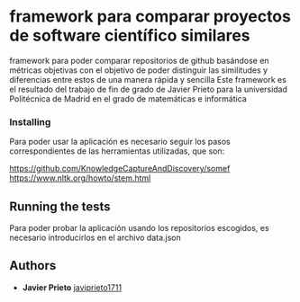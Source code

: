 # framework para comparar proyectos de software científico similares

framework para poder comparar repositorios de github basándose en métricas objetivas con el objetivo de poder distinguir las similitudes y diferencias entre estos de una manera rápida y sencilla
Este framework es el resultado del trabajo de fin de grado de Javier Prieto para la universidad Politécnica de Madrid en el grado de matemáticas e informática

### Installing

Para poder usar la aplicación es necesario seguir los pasos correspondientes de las herramientas utilizadas, que son:

https://github.com/KnowledgeCaptureAndDiscovery/somef
https://www.nltk.org/howto/stem.html

## Running the tests

Para poder probar la aplicación usando los repositorios escogidos, es necesario introducirlos en el archivo data.json

## Authors

  - **Javier Prieto** 
    [javiprieto1711](https://github.com/javiprieto1711)

